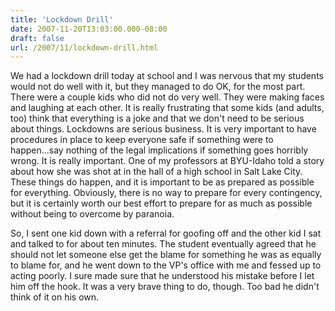 ```yaml
---
title: 'Lockdown Drill'
date: 2007-11-20T13:03:00.000-08:00
draft: false
url: /2007/11/lockdown-drill.html
---
```


We had a lockdown drill today at school and I was nervous that my students would not do well with it, but they managed to do OK, for the most part. There were a couple kids who did not do very well. They were making faces and laughing at each other. It is really frustrating that some kids (and adults, too) think that everything is a joke and that we don't need to be serious about things. Lockdowns are serious business. It is very important to have procedures in place to keep everyone safe if something were to happen...say nothing of the legal implications if something goes horribly wrong. It is really important. One of my professors at BYU-Idaho told a story about how she was shot at in the hall of a high school in Salt Lake City. These things do happen, and it is important to be as prepared as possible for everything. Obviously, there is no way to prepare for every contingency, but it is certainly worth our best effort to prepare for as much as possible without being to overcome by paranoia.  
  
So, I sent one kid down with a referral for goofing off and the other kid I sat and talked to for about ten minutes. The student eventually agreed that he should not let someone else get the blame for something he was as equally to blame for, and he went down to the VP's office with me and fessed up to acting poorly. I sure made sure that he understood his mistake before I let him off the hook. It was a very brave thing to do, though. Too bad he didn't think of it on his own.